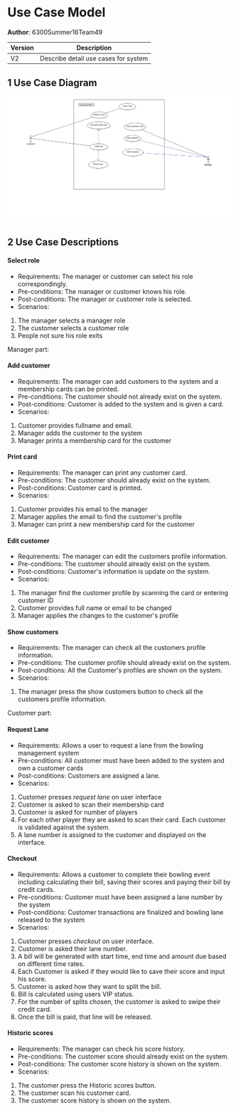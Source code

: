 # Use Case Model

**Author**: 6300Summer16Team49

| Version | Description     |
| --------|:---------------:|
| V2      | Describe detail use cases for system | 


## 1 Use Case Diagram
![Alt text](useCaseModel.png?raw=true "Title")

## 2 Use Case Descriptions

#### Select role 
- Requirements: The manager or customer can select his role correspondingly. 
- Pre-conditions: The manager or customer knows his role.
- Post-conditions: The manager or customer role is selected.
- Scenarios:

1. The manager selects a manager role
2. The customer selects a customer role
3. People not sure his role exits

Manager part:
#### Add customer 
- Requirements: The manager can add customers to the system and a membership cards can be printed. 
- Pre-conditions: The customer should not already exist on the system.
- Post-conditions: Customer is added to the system and is given a card.
- Scenarios:

1. Customer provides fullname and email.
2. Manager adds the customer to the system
3. Manager prints a membership card for the customer

#### Print card 
- Requirements: The manager can print any customer card. 
- Pre-conditions: The customer should already exist on the system.
- Post-conditions: Customer card is printed.
- Scenarios:

1. Customer provides his email to the manager
2. Manager applies the email to find the customer's profile
3. Manager can print a new membership card for the customer

#### Edit customer 
- Requirements: The manager can edit the customers profile information. 
- Pre-conditions: The customer should already exist on the system.
- Post-conditions: Customer's information is update on the system.
- Scenarios:

1. The manager find the customer profile by scanning the card or entering       customer ID
2. Customer provides full name or email to be changed
3. Manager applies the changes to the customer's profile

#### Show customers 
- Requirements: The manager can check all the customers profile information. 
- Pre-conditions: The customer profile should already exist on the system.
- Post-conditions: All the Customer's profiles are shown on the system.
- Scenarios:

1. The manager press the show customers button to check all the customers profile information.



Customer part:
#### Request Lane
- Requirements: Allows a user to request a lane from the bowling management system 
- Pre-conditions: All customer must have been added to the system and own a customer cards
- Post-conditions: Customers are assigned a lane. 
- Scenarios:

1. Customer presses *request lane* on user interface
2. Customer is asked to scan their membership card  
3. Customer is asked for number of players
4. For each other player they are asked to scan their card. Each customer is validated against the system.
5. A lane number is assigned to the customer and displayed on the interface.

#### Checkout 
- Requirements: Allows a customer to complete their bowling event including calculating their bill, saving their scores and paying their bill by credit cards. 
- Pre-conditions: Customer must have been assigned a lane number by the system
- Post-conditions: Customer transactions are finalized and bowling lane released to the system
- Scenarios:

1. Customer presses *checkout* on user interface.
2. Customer is asked their lane number.  
3. A bill will be generated with start time, end time and amount due based on different time rates.
4. Each Customer is asked if they would like to save their score and input his score.
5. Customer is asked how they want to split the bill.
6. Bill is calculated using users VIP status.
7. For the number of splits chosen, the customer is asked to swipe their credit card.
8. Once the bill is paid, that line will be released.


#### Historic scores 
- Requirements: The manager can check his score history. 
- Pre-conditions: The customer score should already exist on the system.
- Post-conditions: The customer score history is shown on the system.
- Scenarios:

1. The customer press the Historic scores button. 
2. The customer scan his customer card.
3. The customer score history is shown on the system.